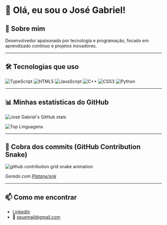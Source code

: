 # 👋 Olá, eu sou o José Gabriel!

## 🌿 Sobre mim

Desenvolvedor apaixonado por tecnologia e programação, focado em aprendizado contínuo e projetos inovadores.

---

## 🛠️ Tecnologias que uso

![TypeScript](https://img.shields.io/badge/-TypeScript-3178C6?logo=typescript&logoColor=white)
![HTML5](https://img.shields.io/badge/-HTML5-27ae60?logo=html5&logoColor=white)
![JavaScript](https://img.shields.io/badge/-JavaScript-27ae60?logo=javascript&logoColor=white)
![C++](https://img.shields.io/badge/-C++-27ae60?logo=cplusplus&logoColor=white)
![CSS3](https://img.shields.io/badge/-CSS3-27ae60?logo=css3&logoColor=white)
![Python](https://img.shields.io/badge/-Python-27ae60?logo=python&logoColor=white)

---

## 📊 Minhas estatísticas do GitHub

![José Gabriel's GitHub stats](https://github-readme-stats.vercel.app/api?username=jose2gabriel&show_icons=true&theme=green-eco)

![Top Linguagens](https://github-readme-stats.vercel.app/api/top-langs/?username=jose2gabriel&layout=compact&theme=green-eco)

---

## 🐍 Cobra dos commits (GitHub Contribution Snake)

<picture>
  <source media="(prefers-color-scheme: dark)" srcset="https://raw.githubusercontent.com/jose2gabriel/jose2gabriel/output/github-contribution-grid-snake-dark.svg">
  <source media="(prefers-color-scheme: light)" srcset="https://raw.githubusercontent.com/jose2gabriel/jose2gabriel/output/github-contribution-grid-snake.svg">
  <img alt="github contribution grid snake animation" src="https://raw.githubusercontent.com/jose2gabriel/jose2gabriel/output/github-contribution-grid-snake.svg">
</picture>

_Gerado com [Platane/snk](https://github.com/Platane/snk)_

---

## 📫 Como me encontrar

- [LinkedIn](https://www.linkedin.com/in/seu-linkedin-aqui)
- 📧 seuemail@gmail.com
